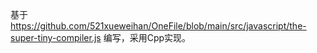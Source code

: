 基于
https://github.com/521xueweihan/OneFile/blob/main/src/javascript/the-super-tiny-compiler.js
编写，采用Cpp实现。
